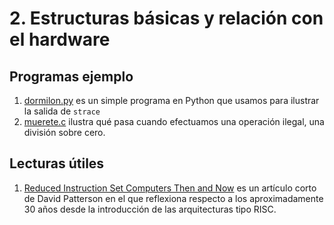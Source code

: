 # 2. Estructuras básicas y relación con el hardware

## Programas ejemplo

1. [dormilon.py](./dormilon.py) es un simple programa en Python que
   usamos para ilustrar la salida de `strace`
2. [muerete.c](./muerete.c) ilustra qué pasa cuando efectuamos una
   operación ilegal, una división sobre cero.

## Lecturas útiles

1. [Reduced Instruction Set Computers Then and Now](https://www.computer.org/web/csdl/index/-/csdl/mags/co/2017/12/mco2017120010.pdf)
   es un artículo corto de David Patterson en el que reflexiona
   respecto a los aproximadamente 30 años desde la introducción de las
   arquitecturas tipo RISC.
